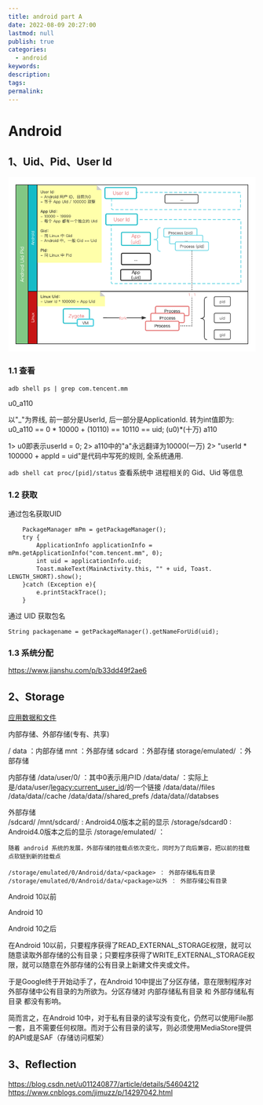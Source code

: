 ```yaml
---
title: android part A
date: 2022-08-09 20:27:00
lastmod: null
publish: true
categories: 
  - android
keywords: 
description:
tags: 
permalink:
---
```


# Android
## 1、Uid、Pid、User Id
![android_uid_pid](./rsc/android_uid_pid.png)

### 1.1 查看
```adb shell ps | grep com.tencent.mm```

u0_a110

以"_"为界线, 前一部分是UserId, 后一部分是ApplicationId. 转为int值即为:
u0_a110 == 0 * 10000 + (10110) == 10110 == uid;
         (u0)*(十万)   a110

1> u0即表示userId = 0;
2> a110中的"a"永远翻译为10000(一万)
2> "userId * 100000 + appId = uid"是代码中写死的规则, 全系统通用.

```adb shell cat proc/[pid]/status```
查看系统中 进程相关的 Gid、Uid 等信息

### 1.2 获取
通过包名获取UID
```
    PackageManager mPm = getPackageManager();
    try {
        ApplicationInfo applicationInfo = mPm.getApplicationInfo("com.tencent.mm", 0);
        int uid = applicationInfo.uid;
        Toast.makeText(MainActivity.this, "" + uid, Toast. LENGTH_SHORT).show();
    }catch (Exception e){
        e.printStackTrace();
    }
```

通过 UID 获取包名
```
String packagename = getPackageManager().getNameForUid(uid);
```

### 1.3 系统分配
https://www.jianshu.com/p/b33dd49f2ae6

## 2、Storage
[应用数据和文件](https://developer.android.google.cn/guide/topics/data)

内部存储、外部存储(专有、共享)

/
    data ：内部存储
    mnt ：外部存储
    sdcard ：外部存储
    storage/emulated/<legacy> ：外部存储

内部存储
    /data/user/0/<package> ：其中0表示用户ID
    /data/data/<package>   ：实际上是/data/user/<legacy:current_user_id>/<package>的一个链接
        /data/data/<package>/files
        /data/data/<package>/cache
        /data/data/<package>/shared_prefs
        /data/data/<package>/databses

外部存储    
    /sdcard/
    /mnt/sdcard/ : Android4.0版本之前的显示
    /storage/sdcard0 : Android4.0版本之后的显示
    /storage/emulated/<legacy> ：

    随着 android 系统的发展，外部存储的挂载点依次变化，同时为了向后兼容，把以前的挂载点软链到新的挂载点

    /storage/emulated/0/Android/data/<package> ： 外部存储私有目录
    /storage/emulated/0/Android/data/<package>以外 ： 外部存储公有目录

Android 10以前

Android 10

Android 10之后


在Android 10以前，只要程序获得了READ_EXTERNAL_STORAGE权限，就可以随意读取外部存储的公有目录；只要程序获得了WRITE_EXTERNAL_STORAGE权限，就可以随意在外部存储的公有目录上新建文件夹或文件。

于是Google终于开始动手了，在Android 10中提出了分区存储，意在限制程序对外部存储中公有目录的为所欲为。分区存储对 内部存储私有目录 和 外部存储私有目录 都没有影响。

简而言之，在Android 10中，对于私有目录的读写没有变化，仍然可以使用File那一套，且不需要任何权限。而对于公有目录的读写，则必须使用MediaStore提供的API或是SAF（存储访问框架）

## 3、Reflection
https://blog.csdn.net/u011240877/article/details/54604212
https://www.cnblogs.com/jimuzz/p/14297042.html
